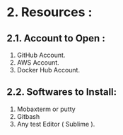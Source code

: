 
# 2. Resources :


## 2.1. Account to Open :

1. GitHub Account.
2. AWS Account.
3. Docker Hub Account.

## 2.2. Softwares to Install:

1. Mobaxterm or putty
2. Gitbash
3. Any test Editor ( Sublime ).
 
